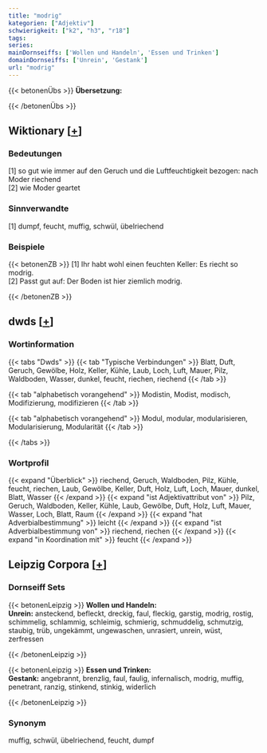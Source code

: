 ```yaml
---
title: "modrig"
kategorien: ["Adjektiv"]
schwierigkeit: ["k2", "h3", "r18"]
tags:
series:
mainDornseiffs: ['Wollen und Handeln', 'Essen und Trinken']
domainDornseiffs: ['Unrein', 'Gestank']
url: "modrig"
---
```


{{< betonenÜbs >}}
**Übersetzung:**  
  
{{< /betonenÜbs >}}

## Wiktionary [[+](https://de.wiktionary.org/wiki/modrig)]

### Bedeutungen
[1] so gut wie immer auf den Geruch und die Luftfeuchtigkeit bezogen: nach Moder riechend  
[2] wie Moder geartet  

### Sinnverwandte
[1] dumpf, feucht, muffig, schwül, übelriechend  

### Beispiele
{{< betonenZB >}}
[1] Ihr habt wohl einen feuchten Keller: Es riecht so modrig.  
[2] Passt gut auf: Der Boden ist hier ziemlich modrig.  

{{< /betonenZB >}}


## dwds [[+](https://www.dwds.de/wb/modrig)]

### Wortinformation
{{< tabs "Dwds" >}}
{{< tab "Typische Verbindungen" >}}
Blatt, Duft, Geruch, Gewölbe, Holz, Keller, Kühle, Laub, Loch, Luft, Mauer, Pilz, Waldboden, Wasser, dunkel, feucht, riechen, riechend
{{< /tab >}}

{{< tab "alphabetisch vorangehend" >}}
Modistin, Modist, modisch, Modifizierung, modifizieren
{{< /tab >}}

{{< tab "alphabetisch vorangehend" >}}
Modul, modular, modularisieren, Modularisierung, Modularität
{{< /tab >}}

{{< /tabs >}}

### Wortprofil
{{< expand "Überblick" >}} riechend, Geruch, Waldboden, Pilz, Kühle, feucht, riechen, Laub, Gewölbe, Keller, Duft, Holz, Luft, Loch, Mauer, dunkel, Blatt, Wasser {{< /expand >}}
{{< expand "ist Adjektivattribut von" >}} Pilz, Geruch, Waldboden, Keller, Kühle, Laub, Gewölbe, Duft, Holz, Luft, Mauer, Wasser, Loch, Blatt, Raum {{< /expand >}}
{{< expand "hat Adverbialbestimmung" >}} leicht {{< /expand >}}
{{< expand "ist Adverbialbestimmung von" >}} riechend, riechen {{< /expand >}}
{{< expand "in Koordination mit" >}} feucht {{< /expand >}}

## Leipzig Corpora [[+](https://corpora.uni-leipzig.de/en/res?word=modrig&corpusId=deu_newscrawl-public_2018)]

### Dornseiff Sets
{{< betonenLeipzig >}}
**Wollen und Handeln:**  
**Unrein:** ansteckend, befleckt, dreckig, faul, fleckig, garstig, modrig, rostig, schimmelig, schlammig, schleimig, schmierig, schmuddelig, schmutzig, staubig, trüb, ungekämmt, ungewaschen, unrasiert, unrein, wüst, zerfressen  

{{< /betonenLeipzig >}}


{{< betonenLeipzig >}}
**Essen und Trinken:**  
**Gestank:** angebrannt, brenzlig, faul, faulig, infernalisch, modrig, muffig, penetrant, ranzig, stinkend, stinkig, widerlich  

{{< /betonenLeipzig >}}

### Synonym
muffig, schwül, übelriechend, feucht, dumpf

